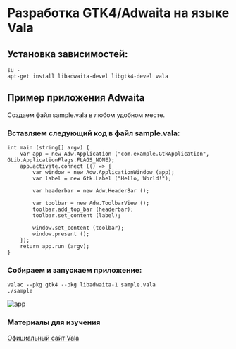 # Разработка GTK4/Adwaita на языке Vala

## Установка зависимостей:

```shell
su - 
apt-get install libadwaita-devel libgtk4-devel vala
```

## Пример приложения Adwaita

Создаем файл sample.vala в любом удобном месте.

### Вставляем следующий код в файл sample.vala:

```vala
int main (string[] argv) {
    var app = new Adw.Application ("com.example.GtkApplication", GLib.ApplicationFlags.FLAGS_NONE);
    app.activate.connect (() => {
        var window = new Adw.ApplicationWindow (app);
        var label = new Gtk.Label ("Hello, World!");
        
        var headerbar = new Adw.HeaderBar ();
        
        var toolbar = new Adw.ToolbarView ();
        toolbar.add_top_bar (headerbar);
        toolbar.set_content (label);
        
        window.set_content (toolbar);
        window.present ();
    });
    return app.run (argv);
}
```

### Собираем и запускаем приложение:

```shell
valac --pkg gtk4 --pkg libadwaita-1 sample.vala
./sample
```

![app](/vala/gtk4-applications/app.png)

### Материалы для изучения

[Официальный сайт Vala](https://vala.dev/)
